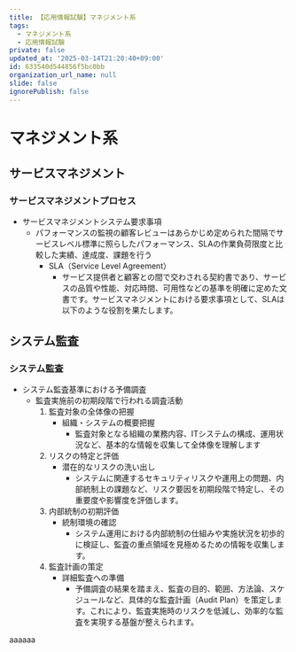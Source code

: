 ```yaml
---
title: 【応用情報試験】マネジメント系
tags:
  - マネジメント系
  - 応用情報試験
private: false
updated_at: '2025-03-14T21:20:40+09:00'
id: 633540d544856f5bc0bb
organization_url_name: null
slide: false
ignorePublish: false
---
```

# マネジメント系

## サービスマネジメント
### サービスマネジメントプロセス
- サービスマネジメントシステム要求事項
    - パフォーマンスの監視の顧客レビューはあらかじめ定められた間隔でサービスレベル標準に照らしたパフォーマンス、SLAの作業負荷限度と比較した実績、達成度、課題を行う
        - SLA（Service Level Agreement）
            - サービス提供者と顧客との間で交わされる契約書であり、サービスの品質や性能、対応時間、可用性などの基準を明確に定めた文書です。サービスマネジメントにおける要求事項として、SLAは以下のような役割を果たします。

## システム監査
### システム監査
- システム監査基準における予備調査
    - 監査実施前の初期段階で行われる調査活動
        1. 監査対象の全体像の把握
            - 組織・システムの概要把握
                - 監査対象となる組織の業務内容、ITシステムの構成、運用状況など、基本的な情報を収集して全体像を理解します
        2. リスクの特定と評価
            - 潜在的なリスクの洗い出し
                - システムに関連するセキュリティリスクや運用上の問題、内部統制上の課題など、リスク要因を初期段階で特定し、その重要度や影響度を評価します。
        3. 内部統制の初期評価
            - 統制環境の確認
                - システム運用における内部統制の仕組みや実施状況を初歩的に検証し、監査の重点領域を見極めるための情報を収集します。
        4. 監査計画の策定
            - 詳細監査への準備
                - 予備調査の結果を踏まえ、監査の目的、範囲、方法論、スケジュールなど、具体的な監査計画（Audit Plan）を策定します。これにより、監査実施時のリスクを低減し、効率的な監査を実現する基盤が整えられます。



aaaaaa